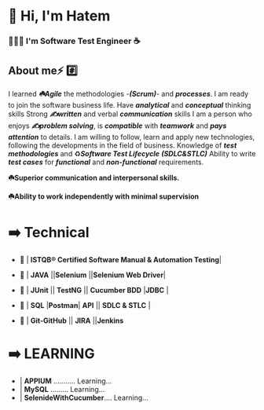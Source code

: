 # 👋 Hi, I'm Hatem 

### 👨🏻‍💻 I'm Software Test Engineer :coffee:

## About me⚡ :hash:
  
I learned ***:shamrock:Agile*** the methodologies -***(Scrum)***- and ***processes***. I am ready to join the software business life.
Have ***analytical*** and ***conceptual*** thinking skills
Strong ***:writing_hand:written*** and verbal ***communication*** skills
I am a person who enjoys ***:writing_hand:problem solving***, is  ***compatible*** with  ***teamwork*** and  ***pays attention*** to details.
I am willing to follow, learn and apply new technologies, following the developments in the field of business.
Knowledge of  ***test methodologies*** and  ♻️***Software Test Lifecycle*** ***(SDLC&STLC)***
Ability to write ***test cases*** for ***functional*** and ***non-functional*** requirements.

 **:shamrock:Superior communication and interpersonal skills.**

**:shamrock:Ability to work independently with minimal supervision**
  
  # 	:arrow_right: Technical
  
* :dart: | **ISTQB® Certified Software Manual & Automation Testing**|

* :dart: | **JAVA** ||**Selenium** ||**Selenium Web Driver**|

* :dart: | **JUnit** || **TestNG** || **Cucumber BDD** |**JDBC** |

* :dart: | **SQL** |**Postman**| **API** || **SDLC & STLC** |

* :dart: | **Git-GitHub** || **JIRA** ||**Jenkins**
 
 # 	:arrow_right: LEARNING
 
* | **APPIUM**   ...........        Learning...
* | **MySQL**      .........        Learning...
* | **SelenideWithCucumber**....    Learning...
